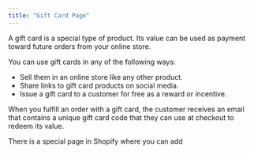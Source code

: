 ```yaml
---
title: "Gift Card Page"
---
```


A gift card is a special type of product. Its value can be used as payment toward future orders from your online store.

You can use gift cards in any of the following ways:

* Sell them in an online store like any other product.
* Share links to gift card products on social media.
* Issue a gift card to a customer for free as a reward or incentive.

When you fulfill an order with a gift card, the customer receives an email that contains a unique gift card code that they can use at checkout to redeem its value.

There is a special page in Shopify where you can add 